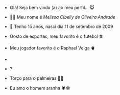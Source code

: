* Olá! Seja bem vindo (a) ao meu perfil... 😸

* 🙋‍♀️ Meu nome é *Melissa Cibelly de Oliveira Andrade*

* 📆 Tenho 15 anos, nasci dia 11 de setembro de 2009

* Gosto de esportes, meu favorito é o futebol ⚽

* Meu jogador favorito é o Raphael Veiga 🫀
* 
* ?[](https://tenor.com/pt-BR/view/raphael-veiga-veiga-veiga-palmeiras-gif-25382456)

* Torço para o palmeiras 🐷💚

* Eu amo o homem aranha 🕷️🕸️
